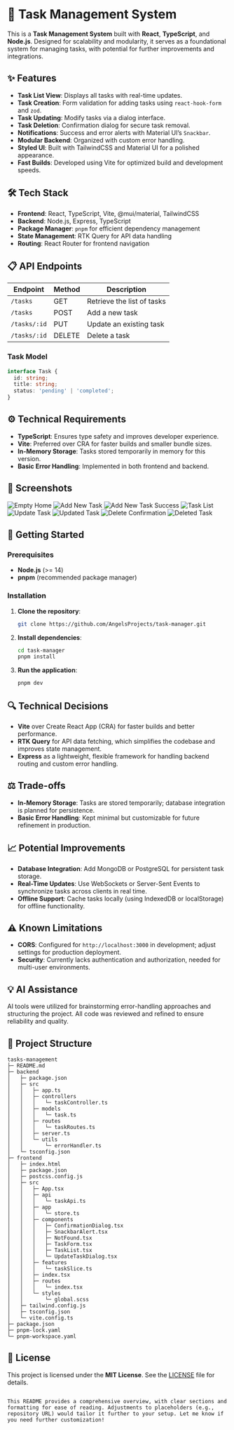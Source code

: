 # 📝 Task Management System

This is a **Task Management System** built with **React**, **TypeScript**, and **Node.js**. Designed for scalability and modularity, it serves as a foundational system for managing tasks, with potential for further improvements and integrations.

## ✨ Features

- **Task List View**: Displays all tasks with real-time updates.
- **Task Creation**: Form validation for adding tasks using `react-hook-form` and `zod`.
- **Task Updating**: Modify tasks via a dialog interface.
- **Task Deletion**: Confirmation dialog for secure task removal.
- **Notifications**: Success and error alerts with Material UI’s `Snackbar`.
- **Modular Backend**: Organized with custom error handling.
- **Styled UI**: Built with TailwindCSS and Material UI for a polished appearance.
- **Fast Builds**: Developed using Vite for optimized build and development speeds.

## 🛠️ Tech Stack

- **Frontend**: React, TypeScript, Vite, @mui/material, TailwindCSS
- **Backend**: Node.js, Express, TypeScript
- **Package Manager**: `pnpm` for efficient dependency management
- **State Management**: RTK Query for API data handling
- **Routing**: React Router for frontend navigation

## 📋 API Endpoints

| Endpoint          | Method | Description             |
|-------------------|--------|-------------------------|
| `/tasks`          | GET    | Retrieve the list of tasks |
| `/tasks`          | POST   | Add a new task          |
| `/tasks/:id`      | PUT    | Update an existing task |
| `/tasks/:id`      | DELETE | Delete a task           |

### **Task Model**

```typescript
interface Task {
  id: string;
  title: string;
  status: 'pending' | 'completed';
}
```

## ⚙️ Technical Requirements

- **TypeScript**: Ensures type safety and improves developer experience.
- **Vite**: Preferred over CRA for faster builds and smaller bundle sizes.
- **In-Memory Storage**: Tasks stored temporarily in memory for this version.
- **Basic Error Handling**: Implemented in both frontend and backend.

## 📸 Screenshots

![Empty Home](./screenshots/empty-home.png)
![Add New Task](./screenshots/add-new-task.png)
![Add New Task Success](./screenshots/add-new-task-success.png)
![Task List](./screenshots/task-list.png)
![Update Task](./screenshots/update-task.png)
![Updated Task](./screenshots/updated-task.png)
![Delete Confirmation](./screenshots/delete-confirmation.png)
![Deleted Task](./screenshots/deleted-task.png)

## 🚀 Getting Started

### Prerequisites

- **Node.js** (>= 14)
- **pnpm** (recommended package manager)

### Installation

1. **Clone the repository**:

    ```bash
    git clone https://github.com/AngelsProjects/task-manager.git
    ```

2. **Install dependencies**:

    ```bash
    cd task-manager
    pnpm install
    ```

3. **Run the application**:

    ```bash
    pnpm dev
    ```

## 🔍 Technical Decisions

- **Vite** over Create React App (CRA) for faster builds and better performance.
- **RTK Query** for API data fetching, which simplifies the codebase and improves state management.
- **Express** as a lightweight, flexible framework for handling backend routing and custom error handling.

## ⚖️ Trade-offs

- **In-Memory Storage**: Tasks are stored temporarily; database integration is planned for persistence.
- **Basic Error Handling**: Kept minimal but customizable for future refinement in production.
  
## 📈 Potential Improvements

- **Database Integration**: Add MongoDB or PostgreSQL for persistent task storage.
- **Real-Time Updates**: Use WebSockets or Server-Sent Events to synchronize tasks across clients in real time.
- **Offline Support**: Cache tasks locally (using IndexedDB or localStorage) for offline functionality.

## ⚠️ Known Limitations

- **CORS**: Configured for `http://localhost:3000` in development; adjust settings for production deployment.
- **Security**: Currently lacks authentication and authorization, needed for multi-user environments.

## 💡 AI Assistance

AI tools were utilized for brainstorming error-handling approaches and structuring the project. All code was reviewed and refined to ensure reliability and quality.

## 📁 Project Structure

```plaintext
tasks-management
├─ README.md
├─ backend
│   ├─ package.json
│   ├─ src
│   │   ├─ app.ts
│   │   ├─ controllers
│   │   │   └─ taskController.ts
│   │   ├─ models
│   │   │   └─ task.ts
│   │   ├─ routes
│   │   │   └─ taskRoutes.ts
│   │   ├─ server.ts
│   │   └─ utils
│   │       └─ errorHandler.ts
│   └─ tsconfig.json
├─ frontend
│   ├─ index.html
│   ├─ package.json
│   ├─ postcss.config.js
│   ├─ src
│   │   ├─ App.tsx
│   │   ├─ api
│   │   │   └─ taskApi.ts
│   │   ├─ app
│   │   │   └─ store.ts
│   │   ├─ components
│   │   │   ├─ ConfirmationDialog.tsx
│   │   │   ├─ SnackbarAlert.tsx
│   │   │   ├─ NotFound.tsx
│   │   │   ├─ TaskForm.tsx
│   │   │   ├─ TaskList.tsx
│   │   │   └─ UpdateTaskDialog.tsx
│   │   ├─ features
│   │   │   └─ taskSlice.ts
│   │   ├─ index.tsx
│   │   ├─ routes
│   │   │   └─ index.tsx
│   │   └─ styles
│   │       └─ global.scss
│   ├─ tailwind.config.js
│   ├─ tsconfig.json
│   └─ vite.config.ts
├─ package.json
├─ pnpm-lock.yaml
└─ pnpm-workspace.yaml
```

## 📄 License

This project is licensed under the **MIT License**. See the [LICENSE](LICENSE) file for details.
```

This README provides a comprehensive overview, with clear sections and formatting for ease of reading. Adjustments to placeholders (e.g., repository URL) would tailor it further to your setup. Let me know if you need further customization!